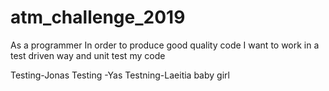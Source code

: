 # atm_challenge_2019
As a programmer
In order to produce good quality code
I want to work in a test driven way and unit test my code

Testing-Jonas
Testing -Yas
Testning-Laeitia baby girl